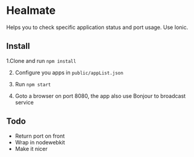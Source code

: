 # Healmate

Helps you to check specific application status and port usage. Use Ionic.

## Install

1.Clone and run `npm install`

2. Configure you apps in `public/appList.json`

3. Run `npm start`

4. Goto a browser on port 8080, the app also use Bonjour to broadcast service

## Todo

- Return port on front
- Wrap in nodewebkit
- Make it nicer